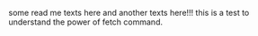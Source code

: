 some read me texts here and another texts here!!! 
this is a test to understand the power of fetch command.
